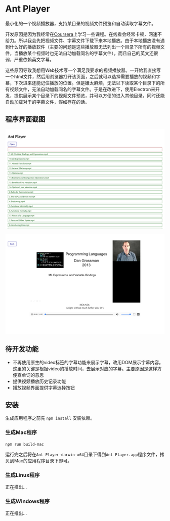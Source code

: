 # Ant Player

最小化的一个视频播放器，支持某目录的视频文件预览和自动读取字幕文件。

开发原因是因为我经常在[Coursera](coursera.org)上学习一些课程。在线看会经常卡顿，网速不给力。所以我会先把视频文件、字幕文件下载下来本地播放。由于本地播放没有遇到什么好的播放软件（主要的问题是这些播放器无法列出一个目录下所有的视频文件，当播放某个视频时也无法自动加载同名的字幕文件），而且自己的英文还很弱，严重依赖英文字幕。

这些原因导致我想用Web技术写一个满足我要求的视频播放器。一开始我直接写一个html文件，然后用浏览器打开该页面，之后就可以选择需要播放的视频和字幕，下次进来还能记住播放的位置。但是嫌太麻烦，无法以下读取某个目录下的所有视频文件，无法自动加载同名的字幕文件。于是在改进下，使用Electron来开发，提供展示某个目录下的视频文件预览，并可以方便的进入其他目录，同时还能自动加载对于的字幕文件，假如存在的话。

## 程序界面截图

![视频列表页面](screenshots/index.png)

![播放页面](screenshots/play.png)

## 待开发功能

- 不再使用原生的video标签的字幕功能来展示字幕，改用DOM展示字幕内容。这里的关键是根据video的播放时间，去展示对应的字幕。主要原因是这样方便查单词的意思
- 提供视频播放历史记录功能
- 播放视频界面提供字幕选择按钮

## 安装

生成应用程序之前先 `npm install` 安装依赖。

### 生成Mac程序

`npm run build-mac`

运行完之后将在`Ant Player-darwin-x64`目录下得到`Ant Player.app`程序文件，拷贝到Mac的应用程序目录下即可。

### 生成Linux程序

正在推出...

### 生成Windows程序

正在推出...
